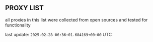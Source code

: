 ## PROXY LIST

all proxies in this list were collected from open sources and tested for functionality

last update: `2025-02-28 06:36:01.684169+00:00` UTC